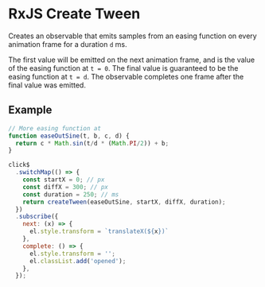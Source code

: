# RxJS Create Tween

Creates an observable that emits samples from an easing function on every animation frame
for a duration `d` ms.

The first value will be emitted on the next animation frame,
and is the value of the easing function at `t = 0`.
The final value is guaranteed to be the easing function at `t = d`.
The observable completes one frame after the final value was emitted.

## Example
```js
// More easing function at
function easeOutSine(t, b, c, d) {
  return c * Math.sin(t/d * (Math.PI/2)) + b;
}

click$
  .switchMap(() => {
    const startX = 0; // px
    const diffX = 300; // px
    const duration = 250; // ms
    return createTween(easeOutSine, startX, diffX, duration);
  })
  .subscribe({
    next: (x) => {
      el.style.transform = `translateX(${x})`
    },
    complete: () => {
      el.style.transform = '';
      el.classList.add('opened');
    },
  });
```
